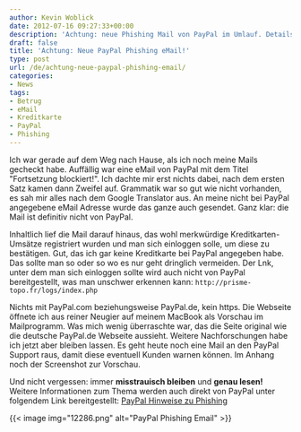 ```yaml
---
author: Kevin Woblick
date: 2012-07-16 09:27:33+00:00
description: 'Achtung: neue Phishing Mail von PayPal im Umlauf. Details zu der Mail gibt es hier.'
draft: false
title: 'Achtung: Neue PayPal Phishing eMail!'
type: post
url: /de/achtung-neue-paypal-phishing-email/
categories:
- News
tags:
- Betrug
- eMail
- Kreditkarte
- PayPal
- Phishing
---
```


Ich war gerade auf dem Weg nach Hause, als ich noch meine Mails gecheckt habe. Auffällig war eine eMail von PayPal mit dem Titel "Fortsetzung blockiert!". Ich dachte mir erst nichts dabei, nach dem ersten Satz kamen dann Zweifel auf. Grammatik war so gut wie nicht vorhanden, es sah mir alles nach dem Google Translator aus. An meine nicht bei PayPal angegebene eMail Adresse wurde das ganze auch gesendet. Ganz klar: die Mail ist definitiv nicht von PayPal.

Inhaltlich lief die Mail darauf hinaus, das wohl merkwürdige Kreditkarten-Umsätze registriert wurden und man sich einloggen solle, um diese zu bestätigen. Gut, das ich gar keine Kreditkarte bei PayPal angegeben habe. Das sollte man so oder so wo es nur geht dringlich vermeiden. Der Lnk, unter dem man sich einloggen sollte wird auch nicht von PayPal bereitgestellt, was man unschwer erkennen kann: `http://prisme-topo.fr/logs/index.php`

Nichts mit PayPal.com beziehungsweise PayPal.de, kein https. Die Webseite öffnete ich aus reiner Neugier auf meinem MacBook als Vorschau im Mailprogramm. Was mich wenig überraschte war, das die Seite original wie die deutsche PayPal.de Webseite aussieht. Weitere Nachforschungen habe ich jetzt aber bleiben lassen. Es geht heute noch eine Mail an den PayPal Support raus, damit diese eventuell Kunden warnen können. Im Anhang noch der Screenshot zur Vorschau.

Und nicht vergessen: immer **misstrauisch bleiben** und **genau lesen!** Weitere Informationen zum Thema werden auch direkt von PayPal unter folgendem Link bereitgestellt: [PayPal Hinweise zu Phishing](https://www.paypal.com/de/cgi-bin/webscr?cmd=xpt/Marketing/securitycenter/general/UnderstandPhishing-outside)


{{< image img="12286.png" alt="PayPal Phishing Email" >}}

